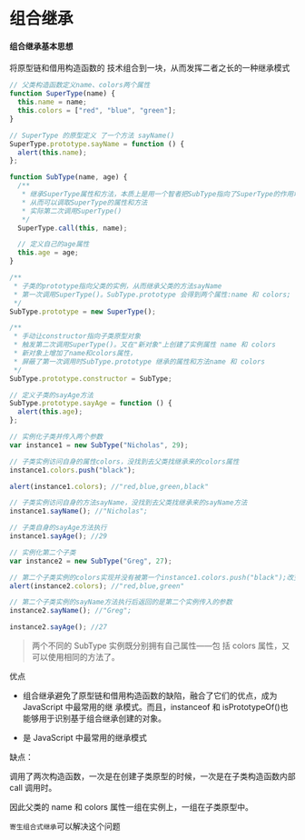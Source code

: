 # 组合继承

#### 组合继承基本思想

将原型链和借用构造函数的 技术组合到一块，从而发挥二者之长的一种继承模式

```javascript
// 父类构造函数定义name、colors两个属性
function SuperType(name) {
  this.name = name;
  this.colors = ["red", "blue", "green"];
}

// SuperType 的原型定义 了一个方法 sayName()
SuperType.prototype.sayName = function () {
  alert(this.name);
};

function SubType(name, age) {
  /**
   * 继承SuperType属性和方法，本质上是用一个智者把SubType指向了SuperType的作用域
   * 从而可以调取SuperType的属性和方法
   * 实际第二次调用SuperType()
   */
  SuperType.call(this, name);

  // 定义自己的age属性
  this.age = age;
}

/**
 * 子类的prototype指向父类的实例，从而继承父类的方法sayName
 * 第一次调用SuperType()。SubType.prototype 会得到两个属性:name 和 colors;
 */
SubType.prototype = new SuperType();

/**
 * 手动让constructor指向子类原型对象
 * 触发第二次调用SuperType()。又在"新对象"上创建了实例属性 name 和 colors
 * 新对象上增加了name和colors属性，
 * 屏蔽了第一次调用时SubType.prototype 继承的属性和方法name 和 colors
 */
SubType.prototype.constructor = SubType;

// 定义子类的sayAge方法
SubType.prototype.sayAge = function () {
  alert(this.age);
};

// 实例化子类并传入两个参数
var instance1 = new SubType("Nicholas", 29);

// 子类实例访问自身的属性colors，没找到去父类找继承来的colors属性
instance1.colors.push("black");

alert(instance1.colors); //"red,blue,green,black"

// 子类实例访问自身的方法sayName，没找到去父类找继承来的sayName方法
instance1.sayName(); //"Nicholas";

// 子类自身的sayAge方法执行
instance1.sayAge(); //29

// 实例化第二个子类
var instance2 = new SubType("Greg", 27);

// 第二个子类实例的colors实现并没有被第一个instance1.colors.push("black");改变
alert(instance2.colors); //"red,blue,green"

// 第二个子类实例的sayName方法执行后返回的是第二个实例传入的参数
instance2.sayName(); //"Greg";

instance2.sayAge(); //27
```

> 两个不同的 SubType 实例既分别拥有自己属性——包 括 colors 属性，又可以使用相同的方法了。

优点

- 组合继承避免了原型链和借用构造函数的缺陷，融合了它们的优点，成为 JavaScript 中最常用的继 承模式。而且，instanceof 和 isPrototypeOf()也能够用于识别基于组合继承创建的对象。

- 是 JavaScript 中最常用的继承模式

缺点：

调用了两次构造函数，一次是在创建子类原型的时候，一次是在子类构造函数内部 call 调用时。

因此父类的 name 和 colors 属性一组在实例上，一组在子类原型中。

`寄生组合式继承`可以解决这个问题
